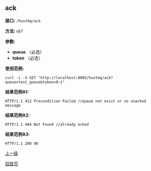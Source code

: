 ## ack ##

**接口:** `/hustmq/ack`

**方法:** `GET`

**参数:** 

*  **queue** （必选）  
*  **token** （必选）

**使用范例:**

    curl -i -X GET "http://localhost:8085/hustmq/ack?queue=test_queue&token=0:1"

**结果范例A1:**

	HTTP/1.1 412 Precondition Failed //queue not exist or no unacked message

**结果范例A2:**

	HTTP/1.1 404 Not Found //already acked

**结果范例A3:**

	HTTP/1.1 200 OK

[上一级](../hustmq.md)

[回首页](../../index.md)